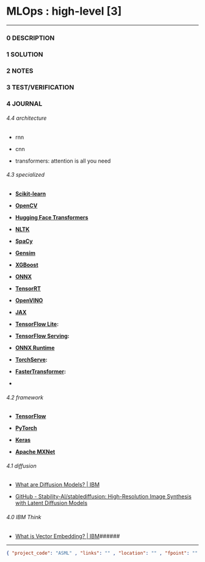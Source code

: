 # MLOps : high-level [3]

--------------------------------

### 0 DESCRIPTION

### 1 SOLUTION

### 2 NOTES

### 3 TEST/VERIFICATION

### 4 JOURNAL

###### 4.4 architecture

- rnn

- cnn

- transformers: attention is all you need

###### 4.3 specialized

- **[Scikit-learn](https://www.google.com/search?client=firefox-b-d&cs=1&sca_esv=4f2a8e6ea63d0d42&q=Scikit-learn&sa=X&ved=2ahUKEwjF7vqmsfqOAxWXXGwGHXgAHqcQxccNegQIPxAB&mstk=AUtExfDCHudszyiInXfZeV6y-4CWfNb6GPoqkZqzJ6cIGpVYsISImXqvDHZr5PjBewP4-vW3BU7vHz7gQScZ1igiqeSsJmKXKhp2M8tFYdVzAEU94kNz_qeZYmZhVrScAn8VIg-8xzCXfBfWvPhYK66wXtyCQ9E1ByHfNsxCgONQcpZxsKVLb2t2aN28qM9u5bWm5goa&csui=3)**

- **[OpenCV](https://www.google.com/search?client=firefox-b-d&cs=1&sca_esv=4f2a8e6ea63d0d42&q=OpenCV&sa=X&ved=2ahUKEwjF7vqmsfqOAxWXXGwGHXgAHqcQxccNegQIWxAB&mstk=AUtExfDCHudszyiInXfZeV6y-4CWfNb6GPoqkZqzJ6cIGpVYsISImXqvDHZr5PjBewP4-vW3BU7vHz7gQScZ1igiqeSsJmKXKhp2M8tFYdVzAEU94kNz_qeZYmZhVrScAn8VIg-8xzCXfBfWvPhYK66wXtyCQ9E1ByHfNsxCgONQcpZxsKVLb2t2aN28qM9u5bWm5goa&csui=3)**

- **[Hugging Face Transformers](https://www.google.com/search?client=firefox-b-d&cs=1&sca_esv=4f2a8e6ea63d0d42&q=Hugging+Face+Transformers&sa=X&ved=2ahUKEwjF7vqmsfqOAxWXXGwGHXgAHqcQxccNegQIQRAB&mstk=AUtExfDCHudszyiInXfZeV6y-4CWfNb6GPoqkZqzJ6cIGpVYsISImXqvDHZr5PjBewP4-vW3BU7vHz7gQScZ1igiqeSsJmKXKhp2M8tFYdVzAEU94kNz_qeZYmZhVrScAn8VIg-8xzCXfBfWvPhYK66wXtyCQ9E1ByHfNsxCgONQcpZxsKVLb2t2aN28qM9u5bWm5goa&csui=3)**

- **[NLTK](https://www.google.com/search?client=firefox-b-d&cs=1&sca_esv=4f2a8e6ea63d0d42&q=NLTK&sa=X&ved=2ahUKEwjF7vqmsfqOAxWXXGwGHXgAHqcQxccNegQIRhAB&mstk=AUtExfDCHudszyiInXfZeV6y-4CWfNb6GPoqkZqzJ6cIGpVYsISImXqvDHZr5PjBewP4-vW3BU7vHz7gQScZ1igiqeSsJmKXKhp2M8tFYdVzAEU94kNz_qeZYmZhVrScAn8VIg-8xzCXfBfWvPhYK66wXtyCQ9E1ByHfNsxCgONQcpZxsKVLb2t2aN28qM9u5bWm5goa&csui=3)**

- **[SpaCy](https://www.google.com/search?client=firefox-b-d&cs=1&sca_esv=4f2a8e6ea63d0d42&q=SpaCy&sa=X&ved=2ahUKEwjF7vqmsfqOAxWXXGwGHXgAHqcQxccNegQIXBAB&mstk=AUtExfDCHudszyiInXfZeV6y-4CWfNb6GPoqkZqzJ6cIGpVYsISImXqvDHZr5PjBewP4-vW3BU7vHz7gQScZ1igiqeSsJmKXKhp2M8tFYdVzAEU94kNz_qeZYmZhVrScAn8VIg-8xzCXfBfWvPhYK66wXtyCQ9E1ByHfNsxCgONQcpZxsKVLb2t2aN28qM9u5bWm5goa&csui=3)**

- **[Gensim](https://www.google.com/search?client=firefox-b-d&cs=1&sca_esv=4f2a8e6ea63d0d42&q=Gensim&sa=X&ved=2ahUKEwjF7vqmsfqOAxWXXGwGHXgAHqcQxccNegQIYxAB&mstk=AUtExfDCHudszyiInXfZeV6y-4CWfNb6GPoqkZqzJ6cIGpVYsISImXqvDHZr5PjBewP4-vW3BU7vHz7gQScZ1igiqeSsJmKXKhp2M8tFYdVzAEU94kNz_qeZYmZhVrScAn8VIg-8xzCXfBfWvPhYK66wXtyCQ9E1ByHfNsxCgONQcpZxsKVLb2t2aN28qM9u5bWm5goa&csui=3)**

- **[XGBoost](https://www.google.com/search?client=firefox-b-d&cs=1&sca_esv=4f2a8e6ea63d0d42&q=XGBoost&sa=X&ved=2ahUKEwjF7vqmsfqOAxWXXGwGHXgAHqcQxccNegQIQBAB&mstk=AUtExfDCHudszyiInXfZeV6y-4CWfNb6GPoqkZqzJ6cIGpVYsISImXqvDHZr5PjBewP4-vW3BU7vHz7gQScZ1igiqeSsJmKXKhp2M8tFYdVzAEU94kNz_qeZYmZhVrScAn8VIg-8xzCXfBfWvPhYK66wXtyCQ9E1ByHfNsxCgONQcpZxsKVLb2t2aN28qM9u5bWm5goa&csui=3)**

- **[ONNX](https://www.google.com/search?client=firefox-b-d&cs=1&sca_esv=4f2a8e6ea63d0d42&q=ONNX&sa=X&ved=2ahUKEwjF7vqmsfqOAxWXXGwGHXgAHqcQxccNegQIQhAB&mstk=AUtExfDCHudszyiInXfZeV6y-4CWfNb6GPoqkZqzJ6cIGpVYsISImXqvDHZr5PjBewP4-vW3BU7vHz7gQScZ1igiqeSsJmKXKhp2M8tFYdVzAEU94kNz_qeZYmZhVrScAn8VIg-8xzCXfBfWvPhYK66wXtyCQ9E1ByHfNsxCgONQcpZxsKVLb2t2aN28qM9u5bWm5goa&csui=3)**

- **[TensorRT](https://www.google.com/search?client=firefox-b-d&cs=1&sca_esv=4f2a8e6ea63d0d42&q=TensorRT&sa=X&ved=2ahUKEwjF7vqmsfqOAxWXXGwGHXgAHqcQxccNegQIRRAB&mstk=AUtExfDCHudszyiInXfZeV6y-4CWfNb6GPoqkZqzJ6cIGpVYsISImXqvDHZr5PjBewP4-vW3BU7vHz7gQScZ1igiqeSsJmKXKhp2M8tFYdVzAEU94kNz_qeZYmZhVrScAn8VIg-8xzCXfBfWvPhYK66wXtyCQ9E1ByHfNsxCgONQcpZxsKVLb2t2aN28qM9u5bWm5goa&csui=3)**

- **[OpenVINO](https://www.google.com/search?client=firefox-b-d&cs=1&sca_esv=4f2a8e6ea63d0d42&q=OpenVINO&sa=X&ved=2ahUKEwjF7vqmsfqOAxWXXGwGHXgAHqcQxccNegQIRxAB&mstk=AUtExfDCHudszyiInXfZeV6y-4CWfNb6GPoqkZqzJ6cIGpVYsISImXqvDHZr5PjBewP4-vW3BU7vHz7gQScZ1igiqeSsJmKXKhp2M8tFYdVzAEU94kNz_qeZYmZhVrScAn8VIg-8xzCXfBfWvPhYK66wXtyCQ9E1ByHfNsxCgONQcpZxsKVLb2t2aN28qM9u5bWm5goa&csui=3)**

- **[JAX](https://www.google.com/search?client=firefox-b-d&cs=1&sca_esv=4f2a8e6ea63d0d42&q=JAX&sa=X&ved=2ahUKEwjF7vqmsfqOAxWXXGwGHXgAHqcQxccNegQIRBAB&mstk=AUtExfDCHudszyiInXfZeV6y-4CWfNb6GPoqkZqzJ6cIGpVYsISImXqvDHZr5PjBewP4-vW3BU7vHz7gQScZ1igiqeSsJmKXKhp2M8tFYdVzAEU94kNz_qeZYmZhVrScAn8VIg-8xzCXfBfWvPhYK66wXtyCQ9E1ByHfNsxCgONQcpZxsKVLb2t2aN28qM9u5bWm5goa&csui=3)**

- **[TensorFlow Lite](https://www.google.com/search?client=firefox-b-d&cs=1&sca_esv=4f2a8e6ea63d0d42&q=TensorFlow+Lite&sa=X&ved=2ahUKEwjF7vqmsfqOAxWXXGwGHXgAHqcQxccNegQIeRAB&mstk=AUtExfDCHudszyiInXfZeV6y-4CWfNb6GPoqkZqzJ6cIGpVYsISImXqvDHZr5PjBewP4-vW3BU7vHz7gQScZ1igiqeSsJmKXKhp2M8tFYdVzAEU94kNz_qeZYmZhVrScAn8VIg-8xzCXfBfWvPhYK66wXtyCQ9E1ByHfNsxCgONQcpZxsKVLb2t2aN28qM9u5bWm5goa&csui=3):**

- **[TensorFlow Serving](https://www.google.com/search?client=firefox-b-d&cs=1&sca_esv=4f2a8e6ea63d0d42&q=TensorFlow+Serving&sa=X&ved=2ahUKEwjF7vqmsfqOAxWXXGwGHXgAHqcQxccNegQIfRAB&mstk=AUtExfDCHudszyiInXfZeV6y-4CWfNb6GPoqkZqzJ6cIGpVYsISImXqvDHZr5PjBewP4-vW3BU7vHz7gQScZ1igiqeSsJmKXKhp2M8tFYdVzAEU94kNz_qeZYmZhVrScAn8VIg-8xzCXfBfWvPhYK66wXtyCQ9E1ByHfNsxCgONQcpZxsKVLb2t2aN28qM9u5bWm5goa&csui=3):**

- **[ONNX Runtime](https://www.google.com/search?client=firefox-b-d&cs=1&sca_esv=4f2a8e6ea63d0d42&q=ONNX+Runtime&sa=X&ved=2ahUKEwjF7vqmsfqOAxWXXGwGHXgAHqcQxccNegQIehAB&mstk=AUtExfDCHudszyiInXfZeV6y-4CWfNb6GPoqkZqzJ6cIGpVYsISImXqvDHZr5PjBewP4-vW3BU7vHz7gQScZ1igiqeSsJmKXKhp2M8tFYdVzAEU94kNz_qeZYmZhVrScAn8VIg-8xzCXfBfWvPhYK66wXtyCQ9E1ByHfNsxCgONQcpZxsKVLb2t2aN28qM9u5bWm5goa&csui=3)**

- **[TorchServe](https://www.google.com/search?client=firefox-b-d&cs=1&sca_esv=4f2a8e6ea63d0d42&q=TorchServe&sa=X&ved=2ahUKEwjF7vqmsfqOAxWXXGwGHXgAHqcQxccNegQIfBAB&mstk=AUtExfDCHudszyiInXfZeV6y-4CWfNb6GPoqkZqzJ6cIGpVYsISImXqvDHZr5PjBewP4-vW3BU7vHz7gQScZ1igiqeSsJmKXKhp2M8tFYdVzAEU94kNz_qeZYmZhVrScAn8VIg-8xzCXfBfWvPhYK66wXtyCQ9E1ByHfNsxCgONQcpZxsKVLb2t2aN28qM9u5bWm5goa&csui=3):**

- **[FasterTransformer](https://www.google.com/search?client=firefox-b-d&cs=1&sca_esv=4f2a8e6ea63d0d42&q=FasterTransformer&sa=X&ved=2ahUKEwjF7vqmsfqOAxWXXGwGHXgAHqcQxccNegQIexAB&mstk=AUtExfDCHudszyiInXfZeV6y-4CWfNb6GPoqkZqzJ6cIGpVYsISImXqvDHZr5PjBewP4-vW3BU7vHz7gQScZ1igiqeSsJmKXKhp2M8tFYdVzAEU94kNz_qeZYmZhVrScAn8VIg-8xzCXfBfWvPhYK66wXtyCQ9E1ByHfNsxCgONQcpZxsKVLb2t2aN28qM9u5bWm5goa&csui=3):**

- 

###### 4.2 framework

- **[TensorFlow](https://www.google.com/search?client=firefox-b-d&cs=1&sca_esv=4f2a8e6ea63d0d42&q=TensorFlow&sa=X&ved=2ahUKEwjF7vqmsfqOAxWXXGwGHXgAHqcQxccNegQIDRAB&mstk=AUtExfDCHudszyiInXfZeV6y-4CWfNb6GPoqkZqzJ6cIGpVYsISImXqvDHZr5PjBewP4-vW3BU7vHz7gQScZ1igiqeSsJmKXKhp2M8tFYdVzAEU94kNz_qeZYmZhVrScAn8VIg-8xzCXfBfWvPhYK66wXtyCQ9E1ByHfNsxCgONQcpZxsKVLb2t2aN28qM9u5bWm5goa&csui=3)**

- **[PyTorch](https://www.google.com/search?client=firefox-b-d&cs=1&sca_esv=4f2a8e6ea63d0d42&q=PyTorch&sa=X&ved=2ahUKEwjF7vqmsfqOAxWXXGwGHXgAHqcQxccNegQIEBAB&mstk=AUtExfDCHudszyiInXfZeV6y-4CWfNb6GPoqkZqzJ6cIGpVYsISImXqvDHZr5PjBewP4-vW3BU7vHz7gQScZ1igiqeSsJmKXKhp2M8tFYdVzAEU94kNz_qeZYmZhVrScAn8VIg-8xzCXfBfWvPhYK66wXtyCQ9E1ByHfNsxCgONQcpZxsKVLb2t2aN28qM9u5bWm5goa&csui=3)**

- **[Keras](https://www.google.com/search?client=firefox-b-d&cs=1&sca_esv=4f2a8e6ea63d0d42&q=Keras&sa=X&ved=2ahUKEwjF7vqmsfqOAxWXXGwGHXgAHqcQxccNegQIDhAB&mstk=AUtExfDCHudszyiInXfZeV6y-4CWfNb6GPoqkZqzJ6cIGpVYsISImXqvDHZr5PjBewP4-vW3BU7vHz7gQScZ1igiqeSsJmKXKhp2M8tFYdVzAEU94kNz_qeZYmZhVrScAn8VIg-8xzCXfBfWvPhYK66wXtyCQ9E1ByHfNsxCgONQcpZxsKVLb2t2aN28qM9u5bWm5goa&csui=3)**

- **[Apache MXNet](https://www.google.com/search?client=firefox-b-d&cs=1&sca_esv=4f2a8e6ea63d0d42&q=Apache+MXNet&sa=X&ved=2ahUKEwjF7vqmsfqOAxWXXGwGHXgAHqcQxccNegQIDxAB&mstk=AUtExfDCHudszyiInXfZeV6y-4CWfNb6GPoqkZqzJ6cIGpVYsISImXqvDHZr5PjBewP4-vW3BU7vHz7gQScZ1igiqeSsJmKXKhp2M8tFYdVzAEU94kNz_qeZYmZhVrScAn8VIg-8xzCXfBfWvPhYK66wXtyCQ9E1ByHfNsxCgONQcpZxsKVLb2t2aN28qM9u5bWm5goa&csui=3)**

###### 4.1 diffusion

- [What are Diffusion Models? | IBM](https://www.ibm.com/think/topics/diffusion-models)

- [GitHub - Stability-AI/stablediffusion: High-Resolution Image Synthesis with Latent Diffusion Models](https://github.com/Stability-AI/stablediffusion)

###### 4.0 IBM Think

- [What is Vector Embedding? | IBM](https://www.ibm.com/think/topics/vector-embedding)######  

--------------------------------

```json
{ "project_code": "ASML" , "links": "" , "location": "" , "fpoint": "" }
```
